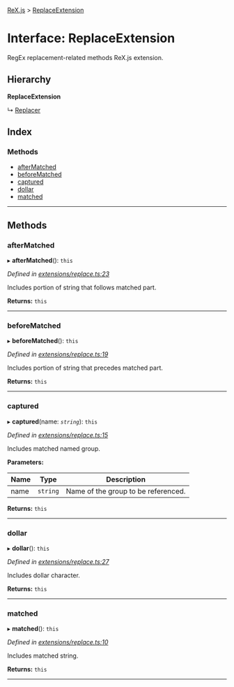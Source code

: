 [ReX.js](../README.md) > [ReplaceExtension](../interfaces/replaceextension.md)

# Interface: ReplaceExtension

RegEx replacement-related methods ReX.js extension.

## Hierarchy

**ReplaceExtension**

↳  [Replacer](../classes/replacer.md)

## Index

### Methods

* [afterMatched](replaceextension.md#aftermatched)
* [beforeMatched](replaceextension.md#beforematched)
* [captured](replaceextension.md#captured)
* [dollar](replaceextension.md#dollar)
* [matched](replaceextension.md#matched)

---

## Methods

<a id="aftermatched"></a>

###  afterMatched

▸ **afterMatched**(): `this`

*Defined in [extensions/replace.ts:23](https://github.com/areknawo/Rex/blob/04d02e1/src/extensions/replace.ts#L23)*

Includes portion of string that follows matched part.

**Returns:** `this`

___
<a id="beforematched"></a>

###  beforeMatched

▸ **beforeMatched**(): `this`

*Defined in [extensions/replace.ts:19](https://github.com/areknawo/Rex/blob/04d02e1/src/extensions/replace.ts#L19)*

Includes portion of string that precedes matched part.

**Returns:** `this`

___
<a id="captured"></a>

###  captured

▸ **captured**(name: *`string`*): `this`

*Defined in [extensions/replace.ts:15](https://github.com/areknawo/Rex/blob/04d02e1/src/extensions/replace.ts#L15)*

Includes matched named group.

**Parameters:**

| Name | Type | Description |
| ------ | ------ | ------ |
| name | `string` |  Name of the group to be referenced. |

**Returns:** `this`

___
<a id="dollar"></a>

###  dollar

▸ **dollar**(): `this`

*Defined in [extensions/replace.ts:27](https://github.com/areknawo/Rex/blob/04d02e1/src/extensions/replace.ts#L27)*

Includes dollar character.

**Returns:** `this`

___
<a id="matched"></a>

###  matched

▸ **matched**(): `this`

*Defined in [extensions/replace.ts:10](https://github.com/areknawo/Rex/blob/04d02e1/src/extensions/replace.ts#L10)*

Includes matched string.

**Returns:** `this`

___

